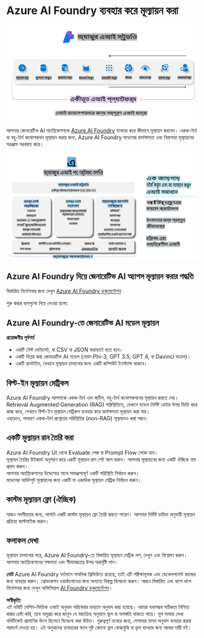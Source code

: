 # **Azure AI Foundry ব্যবহার করে মূল্যায়ন করা**

![aistudo](../../../../../translated_images/AIFoundry.61da8c74bccc0241ce9a4cb53a170912245871de9235043afcb796ccbc076fdc.bn.png)

আপনার জেনারেটিভ AI অ্যাপ্লিকেশনকে [Azure AI Foundry](https://ai.azure.com?WT.mc_id=aiml-138114-kinfeylo) ব্যবহার করে কীভাবে মূল্যায়ন করবেন। একক-টার্ন বা বহু-টার্ন কথোপকথন মূল্যায়ন করার জন্য, Azure AI Foundry মডেলের কার্যক্ষমতা এবং নিরাপত্তা মূল্যায়নের সরঞ্জাম সরবরাহ করে। 

![aistudo](../../../../../translated_images/AIPortfolio.5aaa2b25e9157624a4542fe041d66a96a1c1ec6007e4e5aadd926c6ec8ce18b3.bn.png)

## Azure AI Foundry দিয়ে জেনারেটিভ AI অ্যাপস মূল্যায়ন করার পদ্ধতি
বিস্তারিত নির্দেশনার জন্য দেখুন [Azure AI Foundry ডকুমেন্টেশন](https://learn.microsoft.com/azure/ai-studio/how-to/evaluate-generative-ai-app?WT.mc_id=aiml-138114-kinfeylo)

শুরু করার ধাপগুলো নিচে দেওয়া হলো:

## Azure AI Foundry-তে জেনারেটিভ AI মডেল মূল্যায়ন

**প্রয়োজনীয় পূর্বশর্ত**

- একটি টেস্ট ডেটাসেট, যা CSV বা JSON ফরম্যাটে হতে হবে।
- একটি ডিপ্লয় করা জেনারেটিভ AI মডেল (যেমন Phi-3, GPT 3.5, GPT 4, বা Davinci মডেল)।
- একটি রানটাইম, যেখানে মূল্যায়ন চালানোর জন্য একটি কম্পিউট ইনস্ট্যান্স থাকবে।

## বিল্ট-ইন মূল্যায়ন মেট্রিকস

Azure AI Foundry আপনাকে একক-টার্ন এবং জটিল, বহু-টার্ন কথোপকথনের মূল্যায়ন করতে দেয়।  
Retrieval Augmented Generation (RAG) পরিস্থিতিতে, যেখানে মডেল নির্দিষ্ট ডেটার উপর ভিত্তি করে কাজ করে, সেখানে বিল্ট-ইন মূল্যায়ন মেট্রিকস ব্যবহার করে কার্যক্ষমতা মূল্যায়ন করা যায়।  
এছাড়াও, সাধারণ একক-টার্ন প্রশ্নোত্তর পরিস্থিতির (non-RAG) মূল্যায়নও করা সম্ভব।

## একটি মূল্যায়ন রান তৈরি করা

Azure AI Foundry UI থেকে Evaluate পেজ বা Prompt Flow পেজে যান।  
মূল্যায়ন তৈরির উইজার্ড অনুসরণ করে একটি মূল্যায়ন রান সেট আপ করুন। আপনার মূল্যায়নের জন্য একটি ঐচ্ছিক নাম প্রদান করুন।  
আপনার অ্যাপ্লিকেশনের উদ্দেশ্যের সাথে সামঞ্জস্যপূর্ণ একটি পরিস্থিতি নির্বাচন করুন।  
মডেলের আউটপুট মূল্যায়নের জন্য একটি বা একাধিক মূল্যায়ন মেট্রিক নির্বাচন করুন।

## কাস্টম মূল্যায়ন ফ্লো (ঐচ্ছিক)

আরও নমনীয়তার জন্য, আপনি একটি কাস্টম মূল্যায়ন ফ্লো তৈরি করতে পারেন। আপনার নির্দিষ্ট চাহিদা অনুযায়ী মূল্যায়ন প্রক্রিয়া কাস্টমাইজ করুন।

## ফলাফল দেখা

মূল্যায়ন চালানোর পরে, Azure AI Foundry-তে বিস্তারিত মূল্যায়ন মেট্রিক লগ, দেখুন এবং বিশ্লেষণ করুন।  
আপনার অ্যাপ্লিকেশনের সক্ষমতা এবং সীমাবদ্ধতার উপর অন্তর্দৃষ্টি পান।

**নোট** Azure AI Foundry বর্তমানে পাবলিক প্রিভিউতে রয়েছে, তাই এটি পরীক্ষামূলক এবং ডেভেলপমেন্ট কাজের জন্য ব্যবহার করুন। প্রোডাকশন ওয়ার্কলোডের জন্য অন্যান্য বিকল্প বিবেচনা করুন। আরও বিস্তারিত এবং ধাপে ধাপে নির্দেশনার জন্য দেখুন অফিসিয়াল [AI Foundry ডকুমেন্টেশন](https://learn.microsoft.com/azure/ai-studio/?WT.mc_id=aiml-138114-kinfeylo)।

**অস্বীকৃতি**:  
এই নথিটি মেশিন-ভিত্তিক এআই অনুবাদ পরিষেবার মাধ্যমে অনুবাদ করা হয়েছে। আমরা যথাসম্ভব সঠিকতা নিশ্চিত করার চেষ্টা করি, তবে অনুগ্রহ করে জানুন যে স্বয়ংক্রিয় অনুবাদে ভুল বা অসঙ্গতি থাকতে পারে। মূল ভাষায় লেখা নথিটিকেই প্রামাণিক উৎস হিসেবে বিবেচনা করা উচিত। গুরুত্বপূর্ণ তথ্যের জন্য, পেশাদার মানব অনুবাদ ব্যবহার করার পরামর্শ দেওয়া হয়। এই অনুবাদের ব্যবহারের ফলে সৃষ্ট কোনো ভুল বোঝাবুঝি বা ভুল ব্যাখ্যার জন্য আমরা দায়ী নই। 